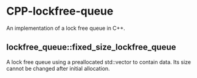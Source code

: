 # CPP-lockfree-queue
An implementation of a lock free queue in C++.

## lockfree_queue::fixed_size_lockfree_queue
A lock free queue using a preallocated std::vector to contain data. Its size cannot be changed after initial allocation.
